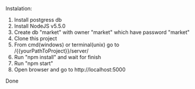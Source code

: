 Instalation:

1. Install postgress db
2. Install NodeJS v5.5.0
3. Create db "market" with owner "market" which have password "market"
4. Clone this project
5. From cmd(windows) or terminal(unix) go to /{{yourPathToProject}}/server/
6. Run "npm install" and wait for finish
7. Run "npm start"
8. Open browser and go to http://localhost:5000

Done

